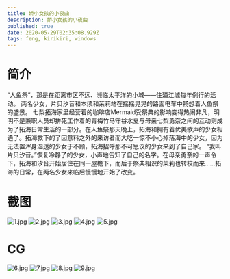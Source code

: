 ```yaml
---
title: 娇小女孩的小夜曲
description: 娇小女孩的小夜曲
published: true
date: 2020-05-29T02:35:08.929Z
tags: feng, kirikiri, windows
---
```


# 简介
“人鱼祭”，那是在距离市区不远、濒临太平洋的小城——住廼江城每年例行的活动。
两名少女，片贝汐音和本须和茉莉站在摇摇晃晃的路面电车中畅想着人鱼祭的盛景。
七梨拓海家里经营着的咖啡店Mermaid受祭典的影响变得热闹非凡，明明不是兼职人员却拼死工作着的青梅竹马守谷水夏与母亲七梨勇奈之间的互动则成为了拓海日常生活的一部分。在人鱼祭那天晚上，拓海和拥有着优美歌声的少女相遇了。拓海救下的了因意料之外的来访者而大吃一惊不小心掉落海中的少女，因为无法置浑身湿透的少女于不顾，拓海招呼那不可思议的少女来到了自己家。
“我叫片贝汐音。”恢复冷静了的少女，小声地告知了自己的名字。在母亲勇奈的一声令下，拓海和汐音开始居住在同一屋檐下，而后于祭典相识的茉莉也转校而来……拓海的日常，在两名少女来临后慢慢地开始了改变。

# 截图
![1.jpg](/pic/娇小女孩的小夜曲/1.jpg)
![2.jpg](/pic/娇小女孩的小夜曲/2.jpg)
![3.jpg](/pic/娇小女孩的小夜曲/3.jpg)
![4.jpg](/pic/娇小女孩的小夜曲/4.jpg)
![5.jpg](/pic/娇小女孩的小夜曲/5.jpg)

# CG
![6.jpg](/pic/娇小女孩的小夜曲/6.jpg)
![7.jpg](/pic/娇小女孩的小夜曲/7.jpg)
![8.jpg](/pic/娇小女孩的小夜曲/8.jpg)
![9.jpg](/pic/娇小女孩的小夜曲/9.jpg)